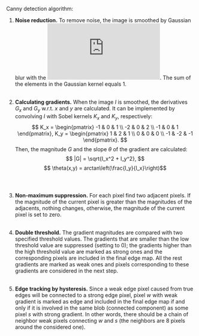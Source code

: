 Canny detection algorithm:
1. **Noise reduction.** To remove noise, the image is smoothed by Gaussian blur with the ![sigma](https://latex.codecogs.com/gif.latex?%5Csigma%20%3D%201.4). The sum of the elements in the Gaussian kernel equals $1$. <br><br>

2. **Calculating gradients.** When the image $I$ is smoothed, the derivatives $G_x$ and $G_y$ w.r.t. $x$ and $y$ are calculated. It can be implemented by convolving $I$ with Sobel kernels $K_x$ and $K_y$, respectively: 
$$ K_x = \begin{pmatrix} -1 & 0 & 1 \\ -2 & 0 & 2 \\ -1 & 0 & 1 \end{pmatrix}, K_y = \begin{pmatrix} 1 & 2 & 1 \\ 0 & 0 & 0 \\ -1 & -2 & -1 \end{pmatrix}. $$ 
Then, the magnitude $G$ and the slope $\theta$ of the gradient are calculated:
$$ |G| = \sqrt{I_x^2 + I_y^2}, $$
$$ \theta(x,y) = arctan\left(\frac{I_y}{I_x}\right)$$<br><br>

3. **Non-maximum suppression.** For each pixel find two adjacent pixels. If the magnitude of the current pixel is greater than the magnitudes of the adjacents, nothing changes, otherwise, the magnitude of the current pixel is set to zero.<br><br>

4. **Double threshold.** The gradient magnitudes are compared with two specified threshold values. The gradients that are smaller than the low threshold value are suppressed (setting to 0); the gradients higher than the high threshold value are marked as strong ones and the corresponding pixels are included in the final edge map. All the rest gradients are marked as weak ones and pixels corresponding to these gradients are considered in the next step.<br><br>

5. **Edge tracking by hysteresis.** Since a weak edge pixel caused from true edges will be connected to a strong edge pixel, pixel $w$ with weak gradient is marked as edge and included in the final edge map if and only if it is involved in the same blob (connected component) as some pixel $s$ with strong gradient. In other words, there should be a chain of neighbor weak pixels connecting $w$ and $s$ (the neighbors are 8 pixels around the considered one).
